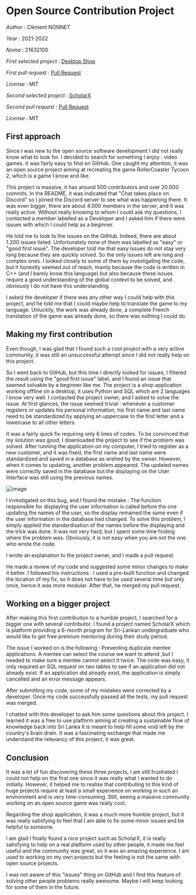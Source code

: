# Open Source Contribution Project

*Author* : Clément NONNET

*Year* : 2021-2022

*Noma* : 21632100

*First selected project* : [Desktop Shop](https://github.com/rbaltrusch/desktop_shop)

*First pull request* : [Pull Request](https://github.com/rbaltrusch/desktop_shop/pull/12)

*License* : MIT

*Second selected project* : [ScholarX](https://github.com/sef-global/scholarx)

*Second pull request* : [Pull Request](https://github.com/sef-global/scholarx/pull/251)

*License* : MIT

## First approach

Since I was new to the open source software development I did not really know what to look for. 
I decided to search for something I enjoy : video games. 
It was fairly easy to find on GitHub. 
One caught my attention, it was an open source project aiming at recreating the game RollerCoaster Tycoon 2, which is a game I know and like.

This project is massive, it has around 500 contributors and over 20.000 commits.
In the README, it was indicated that "Chat takes place on Discord" so I joined the Discord server to see what was happening there.
It was even bigger, there are about 4.000 members in the server, and it was really active. 
Without really knowing to whom I could ask my questions, I contacted a member labelled as a Developer and 
I asked him if there were issues with which I could help as a beginner.

He told me to look to the issues on the GitHub. 
Indeed, there are about 1.200 issues listed. Unfortunately none of them was labelled as "easy" or "good first issue". 
The developer told me that easy issues do not stay very long because they are quickly solved.
So the only issues left are long and complex ones. 
I looked closely to some of them by investigating the code, but it honestly seemed out of reach, mainly because the code is written in C++
(and I barely know this language) but also because these issues require a good understanding of the global context to be solved, and 
obviously I do not have this understanding.

I asked the developer if there was any other way I could help with this project, and he told me that I could maybe help to translate the game to my language. 
Unluckily, the work was already done, a complete French translation of the game was already done, so there was nothing I could do.

## Making my first contribution 

Even though, I was glad that I found such a cool project with a very active community, it was still an unsuccessful attempt 
since I did not really help on this project.

So I went back to GitHub, but this time I directly looked for issues, I filtered the result using the "good first issue" label, 
and I found an issue that seemed solvable by a beginner like me.
The project is a shop application working offline on a desktop, it uses Python and SQL which are 2 languages I know very well.
I contacted the project owner, and I asked to solve the issue.
At first glances, the issue seemed trivial : whenever a customer registers or updates his personal information, 
his first name and last name need to be standardized by applying an uppercase to the first letter and a lowercase to all other letters.

It was a fairly quick fix requiring only 6 lines of codes. 
To be convinced that my solution was good, I downloaded the project to see if the problem was solved.
After running the application on my computer, I tried to register as a new customer, and it was fixed, the first name and last name
were standardized and saved in a database as wished by the owner. 
However, when it comes to updating, another problem appeared.
The updated names were correctly saved in the database but the displaying on the User Interface was still using the previous names.

![image](https://user-images.githubusercontent.com/75025185/144954178-28849af2-d7d2-4910-b7ac-61b22523b8cd.png)

I investigated on this bug, and I found the mistake :
The function responsible for displaying the user information is called before the one updating the names of the user, 
so the display remained the same even if the user information in the database had changed.
To solve this problem, I simply applied the standardisation of the names before the displaying and the trick was done.
It was not very hard, but I spent some time finding where the problem was.
Obviously, it is not easy when you are not the one who wrote the code.

I wrote an explanation to the project owner, and I made a pull request.

He made a review of my code and suggested some minor changes to make it better.
I followed his instructions : I used a pre-built function and changed the location of my fix, 
so it does not have to be used several time but only once, hence it was more modular.
After that, he merged my pull request.

## Working on a bigger project

After making this first contribution to a humble project, I searched for a bigger one with several contributor.
I found a project named ScholarX which is platform providing a 6-month program for Sri-Lankan undergraduate 
who would like to get free premium mentoring during their study period.

The issue I worked on is the following : Preventing duplicate mentee applications.
A mentee can select the course we want to attend ,but I needed to make sure a mentee cannot select it twice.
The code was easy, it only required an SQL request on two tables to see if an application did not already exist.
If an application did already exist, the application is simply cancelled and an error message appears.

After submitting my code, some of my mistakes were corrected by a developer.
Once my code successfully passed all the tests, my pull request was merged.

I chatted with this developer to ask him some questions about this project.
I learned it was a free to use platform aiming at creating a sustainable flow of knowledge back into Sri Lanka
It is meant to help fill some void left by the country's brain drain.
It was a fascinating exchange that made me understand the relevancy of this project, it was great.

## Conclusion

It was a lot of fun discovering these three projects, I am still frustrated I could not help on the first one since it was really
what I wanted to do initially. However, it helped me to realise that contributing to this kind of huge projects require 
at least a small experience on working in such an environment and is very time-consuming.
Still, seeing a massive community working on an open source game was really cool.

Regarding the shop application, it was a much more humble project, but it was really satisfying to feel that I am able
to fix some minor issues and be helpful to someone.

I am glad I finally found a nice project such as ScholarX, it is really satisfying to help on a real platform used by other people,
it made me feel useful and the community was great, so it was an amazing experience.
I am used to working on my own projects but the feeling is not the same with open source projects.

I was not aware of this "issues" thing on GitHub and I find this feature of solving other people problems really awesome.
Maybe I will keep looking for some of them in the future.

